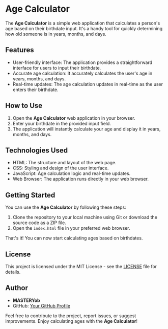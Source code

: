 # Age Calculator

The **Age Calculator** is a simple web application that calculates a person's age based on their birthdate input. It's a handy tool for quickly determining how old someone is in years, months, and days.

## Features

- User-friendly interface: The application provides a straightforward interface for users to input their birthdate.
- Accurate age calculation: It accurately calculates the user's age in years, months, and days.
- Real-time updates: The age calculation updates in real-time as the user enters their birthdate.

## How to Use

1. Open the **Age Calculator** web application in your browser.
2. Enter your birthdate in the provided input field.
3. The application will instantly calculate your age and display it in years, months, and days.

## Technologies Used

- HTML: The structure and layout of the web page.
- CSS: Styling and design of the user interface.
- JavaScript: Age calculation logic and real-time updates.
- Web Browser: The application runs directly in your web browser.

## Getting Started

You can use the **Age Calculator** by following these steps:

1. Clone the repository to your local machine using Git or download the source code as a ZIP file.
2. Open the `index.html` file in your preferred web browser.

That's it! You can now start calculating ages based on birthdates.

## License

This project is licensed under the MIT License - see the [LICENSE](LICENSE) file for details.

## Author
- **MASTERYob**
- GitHub: [Your GitHub Profile](https://github.com/YawBoah)

Feel free to contribute to the project, report issues, or suggest improvements. Enjoy calculating ages with the **Age Calculator**!
